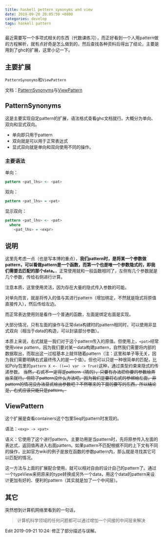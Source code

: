 ```yaml
---
title: haskell pettern synonyms and view
date: 2019-09-20 20:05:59 +0800
categories: develop
tags: haskell pattern
---
```


最近需要写一个多项式相关的东西（代数课练习），而正好看到一个人用pattern做的方程解析，就有点好奇是怎么做到的，然后查找各种资料后得出了结论，主要是用到了ghc的扩展，这里小记一下。

<!-- more -->

## 主要扩展

`PatternSynonyms`和`ViewPattern`

文档：[PatternSynonyms](https://downloads.haskell.org/ghc/latest/docs/html/users_guide/glasgow_exts.html#pattern-synonyms)与[ViewPattern](https://downloads.haskell.org/ghc/latest/docs/html/users_guide/glasgow_exts.html#view-patterns)

## PatternSynonyms

这是主要实现自定pattern的扩展，语法格式查看ghc文档就行。大概分为单向、双向和显式双向。

- 单向即只用于pattern
- 双向就是可以用于正常表达式
- 显式双向就是单向和双向使用不同的操作。

### 主要语法

单向：

```haskell
pattern <pat_lhs> <- <pat>
```

双向：

```haskell
pattern <pat_lhs> = <pat>
```

显示双向：

```haskell
pattern <pat_lhs> <- <pat>
  where
    <pat_lhs> = <expr>
```

## 说明

这里先考虑一点（也是写本博的重点），**我们pattern时，是将某一个参数做pattern，可以看做pattern是一个函数，而第一个也是唯一个参数隐式的，即我们需要去匹配的那个data。**，正常使用就和一般函数相同了，左侧有几个参数就是几个参数，传给右侧进行计算。

注意本质，这里使用灵活，因为存在大量的隐式传入参数的可能。

对单向而言，就是将传入的值与其进行pattern（增加绑定，不然就是隐式将原值直接传入），然后传给左边。

而正常表达使用则是看作一个普通的函数，左面是绑定右面是实现。

大部分情况，只有左面的操作与正常data构建时的pattern相同时，可以使用非显式双向（相当于data的构造，可以封装部分参数）。

本质上来说，右式就是一我们对于这个pattern传入的原值。但使用上，`<pat>`经常使用view pattern，因为我们要对某一data构建pattern，自然我们需要将内部的数据取出，而取出这一过程基本上就伴随着pattern（注：这里和单子等无关，因为我们需要明确右式最终传入的是一个值）。但也可以只是一种很简单的匹配，比如Poly包里的`pattern X <- ((==) var -> True)`这种，通过类型约束来隐式的传递参数。
~~当然，右式不一定得是pattern（猜的），只要有办法把你要的参数给弄出来就行。但除了pattern没什么方法吧。因为我们是要将右式的参绑给左面，非pattern的情况没办法显式给出参数吧？不然哪来的下面的要写的东西，所以结论是，右式应该只能只是pattern。~~

## ViewPattern

这个扩展是查看containers这个包里Seq的pattern时发现的。

语法：`<exp> -> <pat>`

语义：它使用了这个进行pattern。主要功用是当pattern时，先将原参传入左面的表达式，返回值再进入右面pattern。如果pattern不匹配根据不同的上下文有不同的操作，比如官方wiki的例子是放在函数的参数pattern内，那么就是寻找其它可以匹配的情况。

这一方法与上面的扩展配合使用，就可以相对自由的设计自己的pattern了。通过一个typeView来把原来的type转换成另外一个data，用这个data的pattern来设计更加有好的、便利的pattern（其实就是加了一个中间层）。

## 其它

突然想到计算机网络里看到的一句话，

> 计算机科学领域的任何问题都可以通过增加一个间接的中间层来解决

Edit 2019-09-21 10:24:
修正了部分描述与误解。
